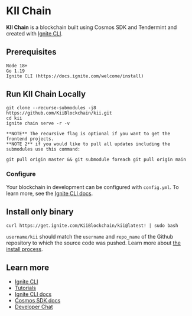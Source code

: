 # KII Chain
**KII Chain** is a blockchain built using Cosmos SDK and Tendermint and created with [Ignite CLI](https://ignite.com/cli).

## Prerequisites
```
Node 18+
Go 1.19
Ignite CLI (https://docs.ignite.com/welcome/install)
```
## Run KII Chain Locally

```
git clone --recurse-submodules -j8 https://github.com/KiiBlockchain/kii.git
cd kii
ignite chain serve -r -v

**NOTE** The recursive flag is optional if you want to get the frontend projects.
**NOTE 2** if you would like to pull all updates including the submodules use this command:

git pull origin master && git submodule foreach git pull origin main
```

### Configure

Your blockchain in development can be configured with `config.yml`. To learn more, see the [Ignite CLI docs](https://docs.ignite.com).



## Install only binary


```
curl https://get.ignite.com/KiiBlockchain/kii@latest! | sudo bash
```
`username/kii` should match the `username` and `repo_name` of the Github repository to which the source code was pushed. Learn more about [the install process](https://github.com/allinbits/starport-installer).

## Learn more

- [Ignite CLI](https://ignite.com/cli)
- [Tutorials](https://docs.ignite.com/guide)
- [Ignite CLI docs](https://docs.ignite.com)
- [Cosmos SDK docs](https://docs.cosmos.network)
- [Developer Chat](https://discord.gg/ignite)
